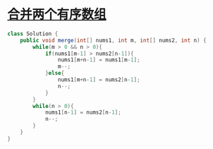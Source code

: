 # [合并两个有序数组](https://leetcode-cn.com/problems/merge-sorted-array/)

```java
class Solution {
    public void merge(int[] nums1, int m, int[] nums2, int n) {
        while(m > 0 && n > 0){
            if(nums1[m-1] > nums2[n-1]){
                nums1[m+n-1] = nums1[m-1];
                m--;
            }else{
                nums1[m+n-1] = nums2[n-1];
                n--;
            }
        }
        while(n > 0){
            nums1[n-1] = nums2[n-1];
            n--;
        }
    }
}
```

